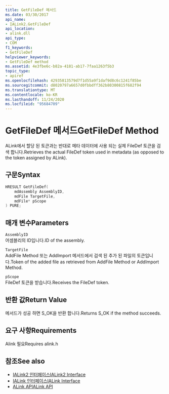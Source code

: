 ```yaml
---
title: GetFileDef 메서드
ms.date: 03/30/2017
api_name:
- IALink2.GetFileDef
api_location:
- alink.dll
api_type:
- COM
f1_keywords:
- GetFileDef
helpviewer_keywords:
- GetFileDef method
ms.assetid: 4e3fbe6c-b82a-4181-ab17-7faa1263f5b3
topic_type:
- apiref
ms.openlocfilehash: 42935813579d7f1d55a9f1daf9d8c6c1241f85be
ms.sourcegitcommit: d8020797a6657d0fbbdff362b80300815f682f94
ms.translationtype: MT
ms.contentlocale: ko-KR
ms.lasthandoff: 11/24/2020
ms.locfileid: "95684709"
---
```

# <a name="getfiledef-method"></a><span data-ttu-id="277cd-102">GetFileDef 메서드</span><span class="sxs-lookup"><span data-stu-id="277cd-102">GetFileDef Method</span></span>

<span data-ttu-id="277cd-103">ALink에서 할당 된 토큰과는 반대로 메타 데이터에 사용 되는 실제 FileDef 토큰을 검색 합니다.</span><span class="sxs-lookup"><span data-stu-id="277cd-103">Retrieves the actual FileDef token used in metadata (as opposed to the token assigned by ALink).</span></span>  
  
## <a name="syntax"></a><span data-ttu-id="277cd-104">구문</span><span class="sxs-lookup"><span data-stu-id="277cd-104">Syntax</span></span>  
  
```cpp  
HRESULT GetFileDef(  
    mdAssembly AssemblyID,  
    mdFile TargetFile,  
    mdFile* pScope  
) PURE;  
```  
  
## <a name="parameters"></a><span data-ttu-id="277cd-105">매개 변수</span><span class="sxs-lookup"><span data-stu-id="277cd-105">Parameters</span></span>  

 `AssemblyID`  
 <span data-ttu-id="277cd-106">어셈블리의 ID입니다.</span><span class="sxs-lookup"><span data-stu-id="277cd-106">ID of the assembly.</span></span>  
  
 `TargetFile`  
 <span data-ttu-id="277cd-107">AddFile Method 또는 AddImport 메서드에서 검색 된 추가 된 파일의 토큰입니다.</span><span class="sxs-lookup"><span data-stu-id="277cd-107">Token of the added file as retrieved from AddFile Method or AddImport Method.</span></span>  
  
 `pScope`  
 <span data-ttu-id="277cd-108">FileDef 토큰을 받습니다.</span><span class="sxs-lookup"><span data-stu-id="277cd-108">Receives the FileDef token.</span></span>  
  
## <a name="return-value"></a><span data-ttu-id="277cd-109">반환 값</span><span class="sxs-lookup"><span data-stu-id="277cd-109">Return Value</span></span>  

 <span data-ttu-id="277cd-110">메서드가 성공 하면 S_OK을 반환 합니다.</span><span class="sxs-lookup"><span data-stu-id="277cd-110">Returns S_OK if the method succeeds.</span></span>  
  
## <a name="requirements"></a><span data-ttu-id="277cd-111">요구 사항</span><span class="sxs-lookup"><span data-stu-id="277cd-111">Requirements</span></span>  

 <span data-ttu-id="277cd-112">Alink 필요</span><span class="sxs-lookup"><span data-stu-id="277cd-112">Requires alink.h</span></span>  
  
## <a name="see-also"></a><span data-ttu-id="277cd-113">참조</span><span class="sxs-lookup"><span data-stu-id="277cd-113">See also</span></span>

- [<span data-ttu-id="277cd-114">IALink2 인터페이스</span><span class="sxs-lookup"><span data-stu-id="277cd-114">IALink2 Interface</span></span>](ialink2-interface.md)
- [<span data-ttu-id="277cd-115">IALink 인터페이스</span><span class="sxs-lookup"><span data-stu-id="277cd-115">IALink Interface</span></span>](ialink-interface.md)
- [<span data-ttu-id="277cd-116">ALink API</span><span class="sxs-lookup"><span data-stu-id="277cd-116">ALink API</span></span>](index.md)
